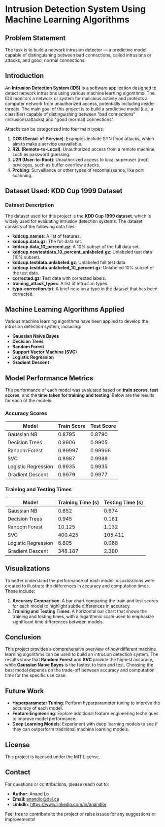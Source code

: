 # Intrusion Detection System Using Machine Learning Algorithms

## Problem Statement

The task is to build a network intrusion detector — a predictive model capable of distinguishing between bad connections, called intrusions or attacks, and good, normal connections.

## Introduction

An **Intrusion Detection System (IDS)** is a software application designed to detect network intrusions using various machine learning algorithms. The IDS monitors a network or system for malicious activity and protects a computer network from unauthorized access, potentially including insider threats. The main goal of this project is to build a predictive model (i.e., a classifier) capable of distinguishing between "bad connections" (intrusions/attacks) and "good (normal) connections".

Attacks can be categorized into four main types:

1. **DOS (Denial-of-Service)**: Examples include SYN flood attacks, which aim to make a service unavailable.
2. **R2L (Remote-to-Local)**: Unauthorized access from a remote machine, such as password guessing.
3. **U2R (User-to-Root)**: Unauthorized access to local superuser (root) privileges, such as buffer overflow attacks.
4. **Probing**: Surveillance or other types of reconnaissance, like port scanning.

## Dataset Used: KDD Cup 1999 Dataset

### Dataset Description

The dataset used for this project is the **KDD Cup 1999 dataset**, which is widely used for evaluating intrusion detection systems. The dataset consists of the following data files:

- **kddcup.names**: A list of features.
- **kddcup.data.gz**: The full data set.
- **kddcup.data_10_percent.gz**: A 10% subset of the full data set.
- **kddcup.newtestdata_10_percent_unlabeled.gz**: Unlabeled test data (10% subset).
- **kddcup.testdata.unlabeled.gz**: Unlabeled full test data.
- **kddcup.testdata.unlabeled_10_percent.gz**: Unlabeled 10% subset of the test data.
- **corrected.gz**: Test data with corrected labels.
- **training_attack_types**: A list of intrusion types.
- **typo-correction.txt**: A brief note on a typo in the dataset that has been corrected.

## Machine Learning Algorithms Applied

Various machine learning algorithms have been applied to develop the intrusion detection system, including:

- **Gaussian Naive Bayes**
- **Decision Trees**
- **Random Forest**
- **Support Vector Machine (SVC)**
- **Logistic Regression**
- **Gradient Descent**

## Model Performance Metrics

The performance of each model was evaluated based on **train scores**, **test scores**, and the **time taken for training and testing**. Below are the results for each of the models:

### Accuracy Scores

| Model               | Train Score | Test Score  |
|---------------------|-------------|-------------|
| Gaussian NB         | 0.8795      | 0.8790      |
| Decision Trees      | 0.9906      | 0.9905      |
| Random Forest       | 0.99997     | 0.99966     |
| SVC                 | 0.9987      | 0.9988      |
| Logistic Regression | 0.9935      | 0.9935      |
| Gradient Descent    | 0.9979      | 0.9977      |

### Training and Testing Times

| Model               | Training Time (s) | Testing Time (s) |
|---------------------|-------------------|------------------|
| Gaussian NB         | 0.652             | 0.674            |
| Decision Trees      | 0.945             | 0.161            |
| Random Forest       | 10.125            | 1.132            |
| SVC                 | 400.425           | 105.411          |
| Logistic Regression | 6.805             | 0.068            |
| Gradient Descent    | 348.187           | 2.380            |

## Visualizations

To better understand the performance of each model, visualizations were created to illustrate the differences in accuracy and computation times. These include:

1. **Accuracy Comparison**: A bar chart comparing the train and test scores for each model to highlight subtle differences in accuracy.
2. **Training and Testing Times**: A horizontal bar chart that shows the training and testing times, with a logarithmic scale used to emphasize significant time differences between models.

## Conclusion

This project provides a comprehensive overview of how different machine learning algorithms can be used to build an intrusion detection system. The results show that **Random Forest** and **SVC** provide the highest accuracy, while **Gaussian Naive Bayes** is the fastest to train and test. Choosing the best model depends on the trade-off between accuracy and computation time for the specific use case.

## Future Work

- **Hyperparameter Tuning**: Perform hyperparameter tuning to improve the accuracy of each model.
- **Feature Engineering**: Explore additional feature engineering techniques to improve model performance.
- **Deep Learning Models**: Experiment with deep learning models to see if they can outperform traditional machine learning models.

## License

This project is licensed under the MIT License.

## Contact

For questions or contributions, please reach out to:

- **Author**: Anand Lo
- **Email**: anandlo@dal.ca
- **LinkdIn**: https://www.linkedin.com/in/anandlo/

Feel free to contribute to the project or raise issues for any suggestions or improvements!

